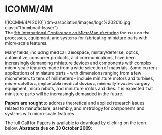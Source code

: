# ICOMM/4M

![ICOMM/4M 2010](/4m-association/images/logo%202010.jpg class="thumbnail-teaser")  
The [5th International Conference on MicroManufacturing](http://www.conferencing.uwex.edu/conferences/ICOMM10)
focuses on the processes, equipment, and systems for fabricating miniature parts with micro-scale features.
<!--break-->
Many fields, including medical, aerospace, military/defense, optics, automotive, consumer products, and communications, have been increasingly demanding miniature devices and components with complex micro-scale features made from a wide selection of materials. Some current applications of miniature parts - with dimensions ranging from a few micrometers to tens of millimeters - include miniature motors and turbines, micro-satellites, implantable medical devices, minimally invasive surgery equipment, micro robots, and miniature molds and dies. It is expected that miniature parts will be increasingly demanded in the future.  

**Papers are sought** to address theoretical and applied research issues related to manufacture, assembly, and metrology for components and systems with micro-scale features.

The full Call for Papers is available to download by clicking on the icon below. **Abstracts due on 30 October 2009**: